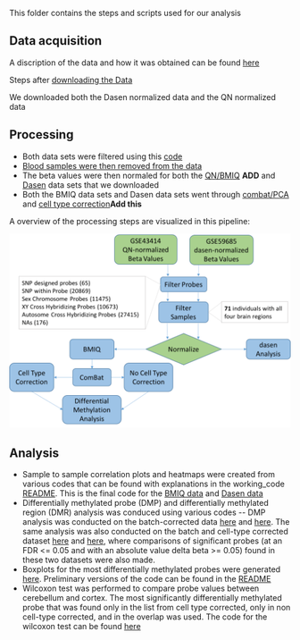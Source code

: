 This folder contains the steps and scripts used for our analysis

## Data acquisition

A discription of the data and how it was obtained can be found [here](https://github.com/STAT540-UBC/team_Methylhomies/blob/master/data/README.md)

Steps after [downloading the Data](https://github.com/STAT540-UBC/team_Methylhomies/blob/master/src/Acquiring%20GEO%20meta%20data.Rmd)

We downloaded both the Dasen normalized data and the QN normalized data

## Processing
- Both data sets were filtered using this [code](https://github.com/STAT540-UBC/team_Methylhomies/blob/master/src/final_codes/Probe%20Filtering_Revised.Rmd)
- [Blood samples were then removed from the data](https://github.com/STAT540-UBC/team_Methylhomies/blob/master/src/final_codes/Create.brain.only.Rmd)
- The beta values were then normaled for both the [QN/BMIQ]() **ADD** and [Dasen](https://github.com/STAT540-UBC/team_Methylhomies/blob/master/src/final_codes/Dasen%20Normalization%20of%20Beta%20Data.Rmd) data sets that we downloaded 
- Both the BMIQ data sets and Dasen data sets went through [combat/PCA](https://github.com/STAT540-UBC/team_Methylhomies/blob/master/src/final_codes/PCA%20%26%20ComBat.Rmd) and [cell type correction]()**Add this**

A overview of the processing steps are visualized in this pipeline:

![](/Images/Pipeline_of_Methods.png)

## Analysis
- Sample to sample correlation plots and heatmaps were created from various codes that can be found with explanations in the working_code [README](https://github.com/STAT540-UBC/team_Methylhomies/blob/master/src/working_codes/README.md). This is the final code for the [BMIQ data](https://github.com/STAT540-UBC/team_Methylhomies/blob/master/src/final_codes/Heatmaps%20(BMIQ).Rmd) and [Dasen data](https://github.com/STAT540-UBC/team_Methylhomies/blob/master/src/final_codes/Heatmaps%20(dasen).Rmd)
- Differentially methylated probe (DMP) and differentially methylated region (DMR) analysis was conduced using various codes
  -- DMP analysis was conducted on the batch-corrected data [here](https://github.com/STAT540-UBC/team_Methylhomies/blob/master/src/final_codes/Differentially%20Methylated%20Probe%20Analysis%20-%20Batch%20Corrected%20Only%20(DMR%20Setup)%20Final.Rmd) and [here](https://github.com/STAT540-UBC/team_Methylhomies/blob/master/src/final_codes/Differentially_Methylated_Probe_Analysis_-_Batch_Corrected_Only__DMR_Setup__Final.md). The same analysis was also conducted on the batch and cell-type corrected dataset [here](https://github.com/STAT540-UBC/team_Methylhomies/blob/master/src/final_codes/Differentially%20Methylated%20Probe%20Analysis%20-%20Cell-Type%20Corrected%20(DMR%20Setup)%20Final.Rmd) and [here](https://github.com/STAT540-UBC/team_Methylhomies/blob/master/src/final_codes/Differentially_Methylated_Probe_Analysis_-_Cell-Type_Corrected__DMR_Setup__Final.md), where comparisons of significant probes (at an FDR <= 0.05 and with an absolute value delta beta >= 0.05) found in these two datasets were also made.
- Boxplots for the most differentially methylated probes were generated [here](https://github.com/STAT540-UBC/team_Methylhomies/blob/master/src/final_codes/Heatmaps%20(dasen).Rmd). Preliminary versions of the code can be found in the [README](https://github.com/STAT540-UBC/team_Methylhomies/blob/master/src/working_codes/README.md)
- Wilcoxon test was performed to compare probe values between cerebellum and cortex. The most significantly differentially methylated probe that was found only in the list from cell type corrected, only in non cell-type corrected, and in the overlap was used. The code for the wilcoxon test can be found [here](WilcoxTestProbes_analysis.R)




